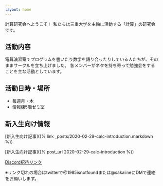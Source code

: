 ```yaml
---
layout: home
---
```


計算研究会へようこそ！
私たちは三重大学を主軸に活動する「計算」の研究会です。

## 活動内容

電算演習室でプログラムを書いたり数学を語り合ったりしている人たちが、そのままサークルを立ち上げました。 各メンバーがネタを持ち寄って勉強会をすることを主な活動としています。

## 活動日時・場所

- 毎週月・木
- 情報棟5階ゼミ室

## 新入生向け情報

[新入生向け記事]({% link _posts/2020-02-29-calc-introduction.markdown %})

[新入生向け記事]({% post_url 2020-02-29-calc-introduction %})

[Discord招待リンク](https://discord.gg/9ygRnybmcE)

※リンク切れの場合はtwitterで@1985isnotfoundまたは@sakaiineにDMで連絡をお願いします。
